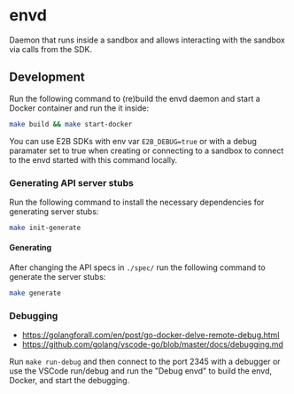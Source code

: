 # envd

Daemon that runs inside a sandbox and allows interacting with the sandbox via calls from the SDK.

## Development

Run the following command to (re)build the envd daemon and start a Docker container and run the it inside:

```bash
make build && make start-docker
```

You can use E2B SDKs with env var `E2B_DEBUG=true` or with a debug paramater set to true when creating or connecting to a sandbox to connect to the envd started with this command locally.

### Generating API server stubs

Run the following command to install the necessary dependencies for generating server stubs:

```bash
make init-generate
```

#### Generating

After changing the API specs in `./spec/` run the following command to generate the server stubs:

```bash
make generate
```

### Debugging

- <https://golangforall.com/en/post/go-docker-delve-remote-debug.html>
- <https://github.com/golang/vscode-go/blob/master/docs/debugging.md>

Run `make run-debug` and then connect to the port 2345 with a debugger or
use the VSCode run/debug and run the "Debug envd" to build the envd, Docker, and start the debugging.
